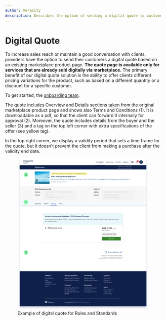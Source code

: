 ```yaml
---
author: Veracity
description: Describes the option of sending a digital quote to customers
---
```



# Digital Quote
To increase sales reach or maintain a good ​conversation with clients, providers have the option to send their customers a digital quote based on an existing marketplace product page.​ **The quote page is available only for services that are already sold digitally via marketplace.** The primary benefit of our digital quote solution is the ability to offer clients different pricing variations for the product, such as based on a different quantity or a discount for a specific customer.​

To get started, the [onboarding team](mailto:onboarding@veracity.com).

The quote includes Overview and Details sections taken from the original marketplace product page and shows also Terms and Conditions (1).​ It is downloadable as a pdf, so that the client can forward it internally for approval (2).​ Moreover, the quote includes details from the buyer and the seller (3) and a tag on the top left corner with extra specifications of the offer (see yellow tag).​

In the top right corner, we display a validity period that sets a time frame for the quote, but it doesn't prevent the client from making a purchase after the validity end date.

<figure>
	<img src="assets/Digital-quote.png"/>
	<figcaption>Example of digital quote for Rules and Standards</figcaption>
</figure>